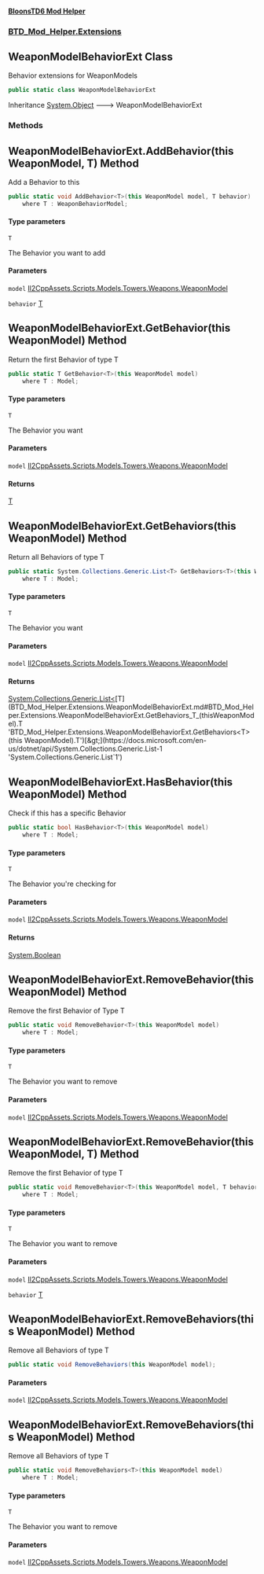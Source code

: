 #### [BloonsTD6 Mod Helper](README.md 'README')
### [BTD_Mod_Helper.Extensions](README.md#BTD_Mod_Helper.Extensions 'BTD_Mod_Helper.Extensions')

## WeaponModelBehaviorExt Class

Behavior extensions for WeaponModels

```csharp
public static class WeaponModelBehaviorExt
```

Inheritance [System.Object](https://docs.microsoft.com/en-us/dotnet/api/System.Object 'System.Object') &#129106; WeaponModelBehaviorExt
### Methods

<a name='BTD_Mod_Helper.Extensions.WeaponModelBehaviorExt.AddBehavior_T_(thisWeaponModel,T)'></a>

## WeaponModelBehaviorExt.AddBehavior<T>(this WeaponModel, T) Method

Add a Behavior to this

```csharp
public static void AddBehavior<T>(this WeaponModel model, T behavior)
    where T : WeaponBehaviorModel;
```
#### Type parameters

<a name='BTD_Mod_Helper.Extensions.WeaponModelBehaviorExt.AddBehavior_T_(thisWeaponModel,T).T'></a>

`T`

The Behavior you want to add
#### Parameters

<a name='BTD_Mod_Helper.Extensions.WeaponModelBehaviorExt.AddBehavior_T_(thisWeaponModel,T).model'></a>

`model` [Il2CppAssets.Scripts.Models.Towers.Weapons.WeaponModel](https://docs.microsoft.com/en-us/dotnet/api/Il2CppAssets.Scripts.Models.Towers.Weapons.WeaponModel 'Il2CppAssets.Scripts.Models.Towers.Weapons.WeaponModel')

<a name='BTD_Mod_Helper.Extensions.WeaponModelBehaviorExt.AddBehavior_T_(thisWeaponModel,T).behavior'></a>

`behavior` [T](BTD_Mod_Helper.Extensions.WeaponModelBehaviorExt.md#BTD_Mod_Helper.Extensions.WeaponModelBehaviorExt.AddBehavior_T_(thisWeaponModel,T).T 'BTD_Mod_Helper.Extensions.WeaponModelBehaviorExt.AddBehavior<T>(this WeaponModel, T).T')

<a name='BTD_Mod_Helper.Extensions.WeaponModelBehaviorExt.GetBehavior_T_(thisWeaponModel)'></a>

## WeaponModelBehaviorExt.GetBehavior<T>(this WeaponModel) Method

Return the first Behavior of type T

```csharp
public static T GetBehavior<T>(this WeaponModel model)
    where T : Model;
```
#### Type parameters

<a name='BTD_Mod_Helper.Extensions.WeaponModelBehaviorExt.GetBehavior_T_(thisWeaponModel).T'></a>

`T`

The Behavior you want
#### Parameters

<a name='BTD_Mod_Helper.Extensions.WeaponModelBehaviorExt.GetBehavior_T_(thisWeaponModel).model'></a>

`model` [Il2CppAssets.Scripts.Models.Towers.Weapons.WeaponModel](https://docs.microsoft.com/en-us/dotnet/api/Il2CppAssets.Scripts.Models.Towers.Weapons.WeaponModel 'Il2CppAssets.Scripts.Models.Towers.Weapons.WeaponModel')

#### Returns
[T](BTD_Mod_Helper.Extensions.WeaponModelBehaviorExt.md#BTD_Mod_Helper.Extensions.WeaponModelBehaviorExt.GetBehavior_T_(thisWeaponModel).T 'BTD_Mod_Helper.Extensions.WeaponModelBehaviorExt.GetBehavior<T>(this WeaponModel).T')

<a name='BTD_Mod_Helper.Extensions.WeaponModelBehaviorExt.GetBehaviors_T_(thisWeaponModel)'></a>

## WeaponModelBehaviorExt.GetBehaviors<T>(this WeaponModel) Method

Return all Behaviors of type T

```csharp
public static System.Collections.Generic.List<T> GetBehaviors<T>(this WeaponModel model)
    where T : Model;
```
#### Type parameters

<a name='BTD_Mod_Helper.Extensions.WeaponModelBehaviorExt.GetBehaviors_T_(thisWeaponModel).T'></a>

`T`

The Behavior you want
#### Parameters

<a name='BTD_Mod_Helper.Extensions.WeaponModelBehaviorExt.GetBehaviors_T_(thisWeaponModel).model'></a>

`model` [Il2CppAssets.Scripts.Models.Towers.Weapons.WeaponModel](https://docs.microsoft.com/en-us/dotnet/api/Il2CppAssets.Scripts.Models.Towers.Weapons.WeaponModel 'Il2CppAssets.Scripts.Models.Towers.Weapons.WeaponModel')

#### Returns
[System.Collections.Generic.List&lt;](https://docs.microsoft.com/en-us/dotnet/api/System.Collections.Generic.List-1 'System.Collections.Generic.List`1')[T](BTD_Mod_Helper.Extensions.WeaponModelBehaviorExt.md#BTD_Mod_Helper.Extensions.WeaponModelBehaviorExt.GetBehaviors_T_(thisWeaponModel).T 'BTD_Mod_Helper.Extensions.WeaponModelBehaviorExt.GetBehaviors<T>(this WeaponModel).T')[&gt;](https://docs.microsoft.com/en-us/dotnet/api/System.Collections.Generic.List-1 'System.Collections.Generic.List`1')

<a name='BTD_Mod_Helper.Extensions.WeaponModelBehaviorExt.HasBehavior_T_(thisWeaponModel)'></a>

## WeaponModelBehaviorExt.HasBehavior<T>(this WeaponModel) Method

Check if this has a specific Behavior

```csharp
public static bool HasBehavior<T>(this WeaponModel model)
    where T : Model;
```
#### Type parameters

<a name='BTD_Mod_Helper.Extensions.WeaponModelBehaviorExt.HasBehavior_T_(thisWeaponModel).T'></a>

`T`

The Behavior you're checking for
#### Parameters

<a name='BTD_Mod_Helper.Extensions.WeaponModelBehaviorExt.HasBehavior_T_(thisWeaponModel).model'></a>

`model` [Il2CppAssets.Scripts.Models.Towers.Weapons.WeaponModel](https://docs.microsoft.com/en-us/dotnet/api/Il2CppAssets.Scripts.Models.Towers.Weapons.WeaponModel 'Il2CppAssets.Scripts.Models.Towers.Weapons.WeaponModel')

#### Returns
[System.Boolean](https://docs.microsoft.com/en-us/dotnet/api/System.Boolean 'System.Boolean')

<a name='BTD_Mod_Helper.Extensions.WeaponModelBehaviorExt.RemoveBehavior_T_(thisWeaponModel)'></a>

## WeaponModelBehaviorExt.RemoveBehavior<T>(this WeaponModel) Method

Remove the first Behavior of Type T

```csharp
public static void RemoveBehavior<T>(this WeaponModel model)
    where T : Model;
```
#### Type parameters

<a name='BTD_Mod_Helper.Extensions.WeaponModelBehaviorExt.RemoveBehavior_T_(thisWeaponModel).T'></a>

`T`

The Behavior you want to remove
#### Parameters

<a name='BTD_Mod_Helper.Extensions.WeaponModelBehaviorExt.RemoveBehavior_T_(thisWeaponModel).model'></a>

`model` [Il2CppAssets.Scripts.Models.Towers.Weapons.WeaponModel](https://docs.microsoft.com/en-us/dotnet/api/Il2CppAssets.Scripts.Models.Towers.Weapons.WeaponModel 'Il2CppAssets.Scripts.Models.Towers.Weapons.WeaponModel')

<a name='BTD_Mod_Helper.Extensions.WeaponModelBehaviorExt.RemoveBehavior_T_(thisWeaponModel,T)'></a>

## WeaponModelBehaviorExt.RemoveBehavior<T>(this WeaponModel, T) Method

Remove the first Behavior of type T

```csharp
public static void RemoveBehavior<T>(this WeaponModel model, T behavior)
    where T : Model;
```
#### Type parameters

<a name='BTD_Mod_Helper.Extensions.WeaponModelBehaviorExt.RemoveBehavior_T_(thisWeaponModel,T).T'></a>

`T`

The Behavior you want to remove
#### Parameters

<a name='BTD_Mod_Helper.Extensions.WeaponModelBehaviorExt.RemoveBehavior_T_(thisWeaponModel,T).model'></a>

`model` [Il2CppAssets.Scripts.Models.Towers.Weapons.WeaponModel](https://docs.microsoft.com/en-us/dotnet/api/Il2CppAssets.Scripts.Models.Towers.Weapons.WeaponModel 'Il2CppAssets.Scripts.Models.Towers.Weapons.WeaponModel')

<a name='BTD_Mod_Helper.Extensions.WeaponModelBehaviorExt.RemoveBehavior_T_(thisWeaponModel,T).behavior'></a>

`behavior` [T](BTD_Mod_Helper.Extensions.WeaponModelBehaviorExt.md#BTD_Mod_Helper.Extensions.WeaponModelBehaviorExt.RemoveBehavior_T_(thisWeaponModel,T).T 'BTD_Mod_Helper.Extensions.WeaponModelBehaviorExt.RemoveBehavior<T>(this WeaponModel, T).T')

<a name='BTD_Mod_Helper.Extensions.WeaponModelBehaviorExt.RemoveBehaviors(thisWeaponModel)'></a>

## WeaponModelBehaviorExt.RemoveBehaviors(this WeaponModel) Method

Remove all Behaviors of type T

```csharp
public static void RemoveBehaviors(this WeaponModel model);
```
#### Parameters

<a name='BTD_Mod_Helper.Extensions.WeaponModelBehaviorExt.RemoveBehaviors(thisWeaponModel).model'></a>

`model` [Il2CppAssets.Scripts.Models.Towers.Weapons.WeaponModel](https://docs.microsoft.com/en-us/dotnet/api/Il2CppAssets.Scripts.Models.Towers.Weapons.WeaponModel 'Il2CppAssets.Scripts.Models.Towers.Weapons.WeaponModel')

<a name='BTD_Mod_Helper.Extensions.WeaponModelBehaviorExt.RemoveBehaviors_T_(thisWeaponModel)'></a>

## WeaponModelBehaviorExt.RemoveBehaviors<T>(this WeaponModel) Method

Remove all Behaviors of type T

```csharp
public static void RemoveBehaviors<T>(this WeaponModel model)
    where T : Model;
```
#### Type parameters

<a name='BTD_Mod_Helper.Extensions.WeaponModelBehaviorExt.RemoveBehaviors_T_(thisWeaponModel).T'></a>

`T`

The Behavior you want to remove
#### Parameters

<a name='BTD_Mod_Helper.Extensions.WeaponModelBehaviorExt.RemoveBehaviors_T_(thisWeaponModel).model'></a>

`model` [Il2CppAssets.Scripts.Models.Towers.Weapons.WeaponModel](https://docs.microsoft.com/en-us/dotnet/api/Il2CppAssets.Scripts.Models.Towers.Weapons.WeaponModel 'Il2CppAssets.Scripts.Models.Towers.Weapons.WeaponModel')